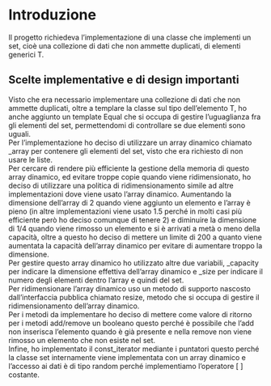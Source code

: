 # Introduzione
Il progetto richiedeva l’implementazione di una classe che implementi un set, cioè una collezione di dati che non ammette duplicati, di elementi generici T.
## Scelte implementative e di design importanti
Visto che era necessario implementare una collezione di dati che non ammette duplicati, oltre a templare la classe sul tipo dell’elemento T, ho anche aggiunto un template Equal che si occupa di gestire l’uguaglianza fra gli elementi del set, permettendomi di controllare se due elementi sono uguali.<br>
Per l’implementazione ho deciso di utilizzare un array dinamico chiamato _array per contenere gli elementi del set, visto che era richiesto di non usare le liste.<br>
Per cercare di rendere più efficiente la gestione della memoria di questo array dinamico, ed evitare troppe copie quando viene ridimensionato, ho deciso di utilizzare una politica di ridimensionamento simile ad altre implementazioni dove viene usato l’array dinamico. Aumentando la dimensione 
dell’array di 2 quando viene aggiunto un elemento e l’array è pieno (in altre implementazioni viene usato 1.5 perché in molti casi più efficiente però ho deciso comunque di tenere 2) e diminuire la dimensione di 1/4 quando viene rimosso un elemento e si è arrivati a metà o meno della capacità, 
oltre a questo ho deciso di mettere un limite di 200 a quanto viene aumentata la capacità dell’array dinamico per evitare di aumentare troppo la dimensione.<br>
Per gestire questo array dinamico ho utilizzato altre due variabili, _capacity per indicare la dimensione effettiva dell’array dinamico e _size per indicare il numero degli elementi dentro l’array e quindi del set.<br>
Per ridimensionare l’array dinamico uso un metodo di supporto nascosto dall’interfaccia pubblica chiamato resize, metodo che si occupa di gestire il ridimensionamento dell’array dinamico.<br>
Per i metodi da implementare ho deciso di mettere come valore di ritorno per i metodi add/remove un booleano questo perché è possibile che l’add non inserisca l’elemento quando è già presente e nella remove non viene rimosso un elemento che non esiste nel set.<br>
Infine, ho implementato il const_iterator mediante i puntatori questo perché la classe set internamente viene implementata con un array dinamico e l’accesso ai dati è di tipo random perché implementiamo l’operatore [ ] costante.<br>

